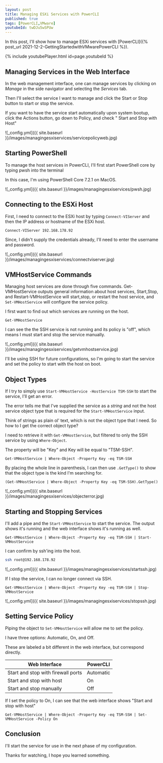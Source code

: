 ```yaml
---
layout: post
title: Managing ESXi Services with PowerCLI
published: true
tags: [PowerCLI,VMware]
youtubeId: twDJu5wSPUw
---
```


In this post, I'll show how to manage ESXi services with [PowerCLI]({% post_url 2021-12-2-GettingStartedwithVMwarePowerCLI %}).

{% include youtubePlayer.html id=page.youtubeId %}

## Managing Services in the Web Interface

In the web management interface, one can manage services by clicking on *Manage* in the side navigator and selecting the *Services* tab.

Then I'll select the service I want to manage and click the Start or Stop button to start or stop the service.

If you want to have the service start automatically upon system bootup, click the Actions button, go down to Policy, and check " Start and Stop with Host"

![_config.yml]({{ site.baseurl }}/images/managingesxiservices/servicepolicyweb.jpg)

## Starting PowerShell

To manage the host services in PowerCLI, I'll first start PowerShell core by typing pwsh into the terminal

In this case, I'm using PowerShell Core 7.2.1 on MacOS.

![_config.yml]({{ site.baseurl }}/images/managingesxiservices/pwsh.jpg)

## Connecting to the ESXi Host

First, I need to connect to the ESXi host by typing `Connect-VIServer` and then the IP address or hostname of the ESXi host.

````posh
Connect-VIServer 192.168.178.92
````

Since, I didn't supply the credentials already, I'll need to enter the username and password.

![_config.yml]({{ site.baseurl }}/images/managingesxiservices/connectviserver.jpg)

## VMHostService Commands

Managing host services are done through five commands. Get-VMHostService outputs general information about host services, Start,Stop, and Restart-VMHostService will start,stop, or restart the host service, and `Set-VMHostService` will configure the service policy.

I first want to find out which services are running on the host.

````posh
Get-VMHostService
````

I can see the the SSH service is not running and its policy is "off", which means I must start and stop the service manually.

![_config.yml]({{ site.baseurl }}/images/managingesxiservices/getvmhostservice.jpg)

I'll be using SSH for future configurations, so I'm going to start the service and set the policy to start with the host on boot.

## Object Types

If I try to simply use `Start-VMHostService -HostService TSM-SSH` to start the service, I'll get an error.

The error tells me that I've supplied the service as a *string* and not the host service object type that is required for the `Start-VMHostService` input.

Think of strings as plain ol' text, which is not the object type that I need. So how to I get the correct object type?

I need to retrieve it with `Get-VMHostService`, but filtered to only the SSH service by using `Where-Object`.

The property will be "Key" and Key will be equal to "TSM-SSH".

````posh
Get-VMHostService | Where-Object -Property Key -eq TSM-SSH
````

By placing the whole line in parenthesis, I can then use `.GetType()` to show that the object type is the kind I'm searching for.

````posh
(Get-VMHostService | Where-Object -Property Key -eq TSM-SSH).GetType()
````

![_config.yml]({{ site.baseurl }}/images/managingesxiservices/objecterror.jpg)

## Starting and Stopping Services 

I'll add a pipe and the `Start-VMHostService` to start the service. The output shows it's running and the web interface shows it's running as well.

````posh
Get-VMHostService | Where-Object -Property Key -eq TSM-SSH | Start-VMHostService
````

I can confirm by ssh'ing into the host.

````bash
ssh root@192.168.178.92
````

![_config.yml]({{ site.baseurl }}/images/managingesxiservices/startssh.jpg)

If I stop the service, I can no longer connect via SSH.

````posh
Get-VMHostService | Where-Object -Property Key -eq TSM-SSH | Stop-VMHostService
````

![_config.yml]({{ site.baseurl }}/images/managingesxiservices/stopssh.jpg)

## Setting Service Policy

Piping the object to `Set-VMHostService` will allow me to set the policy.

I have three options: Automatic, On, and Off.

These are labeled a bit different in the web interface, but correspond directly.

| Web Interface | PowerCLI |
--- | ---
| Start and stop with firewall ports | Automatic |
| Start and stop with host | On |
| Start and stop manually | Off |

If I set the policy to On, I can see that the web interface shows "Start and stop with host"

````posh
Get-VMHostService | Where-Object -Property Key -eq TSM-SSH | Set-VMHostService -Policy On
````

## Conclusion

I'll start the service for use in the next phase of my configuration.

Thanks for watching, I hope you learned something.


